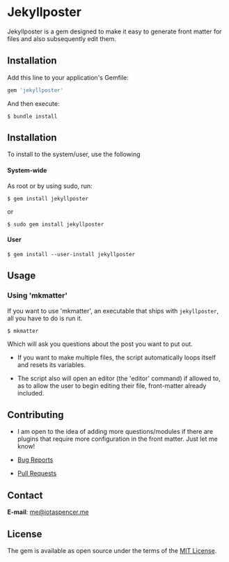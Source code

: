 # Jekyllposter

Jekyllposter is a gem designed to make it easy to generate front matter for files and also subsequently edit them.
## Installation

Add this line to your application's Gemfile:

```ruby
gem 'jekyllposter'
```

And then execute:

    $ bundle install

## Installation

To install to the system/user, use the following

#### System-wide
As root or by using sudo, run:

```$ gem install jekyllposter```

or

```$ sudo gem install jekyllposter```

#### User

```$ gem install --user-install jekyllposter```

## Usage

### Using 'mkmatter'

If you want to use 'mkmatter', an executable that ships with `jekyllposter`, all you have to do is run it.

```
$ mkmatter
```

Which will ask you questions about the post you want to put out.

* If you want to make multiple files, the script automatically loops itself and resets its variables.

* The script also will open an editor (the 'editor' command) if allowed to, as to allow the user to begin editing their file, front-matter already included.

## Contributing

* I am open to the idea of adding more questions/modules if there are plugins that require more configuration in the front matter. Just let me know!

* [Bug Reports](https://github.com/IotaSpencer/jekyllposter/issues)
* [Pull Requests](https://github.com/IotaSpencer/jekyllposter/pulls)

## Contact

**E-mail**: [me@iotaspencer.me](mailto:me@iotaspencer.me)

## License

The gem is available as open source under the terms of the [MIT License](https://opensource.org/licenses/MIT).

